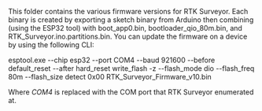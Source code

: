This folder contains the various firmware versions for RTK Surveyor. Each binary is created by exporting a sketch binary from Arduino then combining (using the ESP32 tool) with boot_app0.bin, bootloader_qio_80m.bin, and RTK_Surveyor.ino.partitions.bin. You can update the firmware on a device by using the following CLI:

esptool.exe --chip esp32 --port COM4 --baud 921600 --before default_reset --after hard_reset write_flash -z --flash_mode dio --flash_freq 80m --flash_size detect 0x00 RTK_Surveyor_Firmware_v10.bin

Where *COM4* is replaced with the COM port that RTK Surveyor enumerated at.